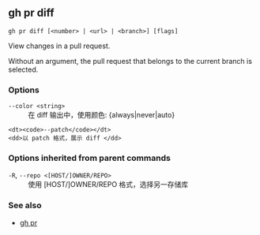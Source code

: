 

## gh pr diff

```
gh pr diff [<number> | <url> | <branch>] [flags]
```

View changes in a pull request. 

Without an argument, the pull request that belongs to the current branch
is selected.			


### Options


<dl class="flags">
	<dt><code>--color &lt;string&gt;</code></dt>
	<dd>在 diff 输出中，使用颜色: {always|never|auto}</dd>

	<dt><code>--patch</code></dt>
	<dd>以 patch 格式，展示 diff </dd>
</dl>


### Options inherited from parent commands


<dl class="flags">
	<dt><code>-R</code>, <code>--repo &lt;[HOST/]OWNER/REPO&gt;</code></dt>
	<dd>使用 [HOST/]OWNER/REPO 格式，选择另一存储库</dd>
</dl>


### See also

* [gh pr](./gh_pr)
